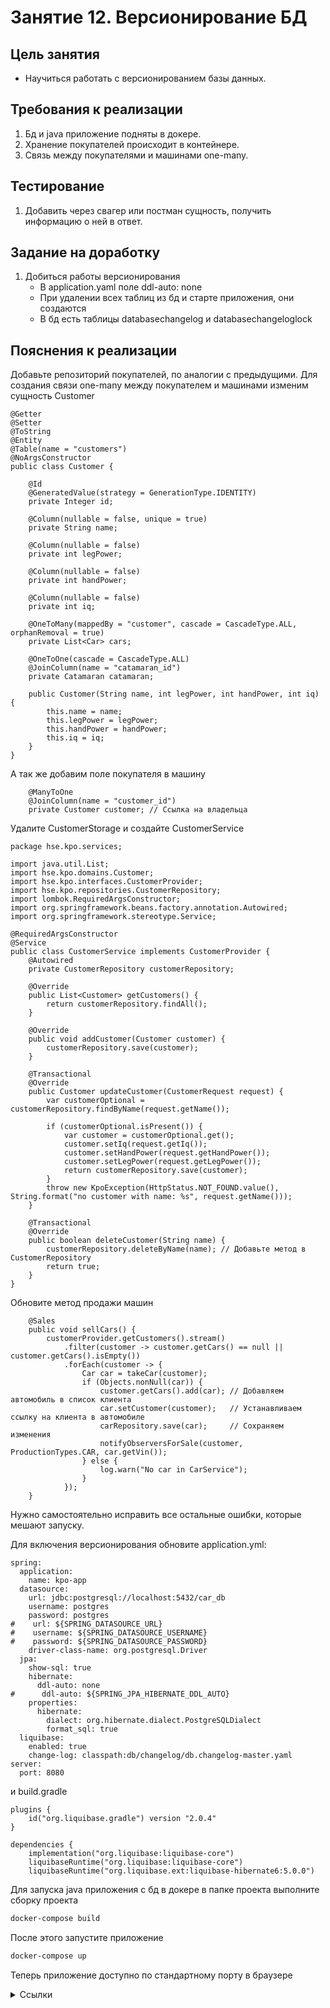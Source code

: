 # Занятие 12. Версионирование БД

## Цель занятия
- Научиться работать с версионированием базы данных.
## Требования к реализации
1. Бд и java приложение подняты в докере.
2. Хранение покупателей происходит в контейнере.
3. Связь между покупателями и машинами one-many.
## Тестирование
1. Добавить через свагер или постман сущность, получить информацию о ней в ответ.
## Задание на доработку
1. Добиться работы версионирования
   - В application.yaml поле ddl-auto: none
   - При удалении всех таблиц из бд и старте приложения, они создаются
   - В бд есть таблицы databasechangelog и databasechangeloglock
## Пояснения к реализации
Добавьте репозиторий покупателей, по аналогии с предыдущими.
Для создания связи one-many между покупателем и машинами изменим сущность Customer
```
@Getter
@Setter
@ToString
@Entity
@Table(name = "customers")
@NoArgsConstructor
public class Customer {

    @Id
    @GeneratedValue(strategy = GenerationType.IDENTITY)
    private Integer id;

    @Column(nullable = false, unique = true)
    private String name;

    @Column(nullable = false)
    private int legPower;

    @Column(nullable = false)
    private int handPower;

    @Column(nullable = false)
    private int iq;

    @OneToMany(mappedBy = "customer", cascade = CascadeType.ALL, orphanRemoval = true)
    private List<Car> cars;

    @OneToOne(cascade = CascadeType.ALL)
    @JoinColumn(name = "catamaran_id")
    private Catamaran catamaran;

    public Customer(String name, int legPower, int handPower, int iq) {
        this.name = name;
        this.legPower = legPower;
        this.handPower = handPower;
        this.iq = iq;
    }
}
```
А так же добавим поле покупателя в машину
```
    @ManyToOne
    @JoinColumn(name = "customer_id")
    private Customer customer; // Ссылка на владельца
```
Удалите CustomerStorage и создайте CustomerService
```
package hse.kpo.services;

import java.util.List;
import hse.kpo.domains.Customer;
import hse.kpo.interfaces.CustomerProvider;
import hse.kpo.repositories.CustomerRepository;
import lombok.RequiredArgsConstructor;
import org.springframework.beans.factory.annotation.Autowired;
import org.springframework.stereotype.Service;

@RequiredArgsConstructor
@Service
public class CustomerService implements CustomerProvider {
    @Autowired
    private CustomerRepository customerRepository;

    @Override
    public List<Customer> getCustomers() {
        return customerRepository.findAll();
    }

    @Override
    public void addCustomer(Customer customer) {
        customerRepository.save(customer);
    }

    @Transactional
    @Override
    public Customer updateCustomer(CustomerRequest request) {
        var customerOptional = customerRepository.findByName(request.getName());

        if (customerOptional.isPresent()) {
            var customer = customerOptional.get();
            customer.setIq(request.getIq());
            customer.setHandPower(request.getHandPower());
            customer.setLegPower(request.getLegPower());
            return customerRepository.save(customer);
        }
        throw new KpoException(HttpStatus.NOT_FOUND.value(), String.format("no customer with name: %s", request.getName()));
    }

    @Transactional
    @Override
    public boolean deleteCustomer(String name) {
        customerRepository.deleteByName(name); // Добавьте метод в CustomerRepository
        return true;
    }
}
```
Обновите метод продажи машин
```
    @Sales
    public void sellCars() {
        customerProvider.getCustomers().stream()
            .filter(customer -> customer.getCars() == null || customer.getCars().isEmpty())
            .forEach(customer -> {
                Car car = takeCar(customer);
                if (Objects.nonNull(car)) {
                    customer.getCars().add(car); // Добавляем автомобиль в список клиента
                    car.setCustomer(customer);   // Устанавливаем ссылку на клиента в автомобиле
                    carRepository.save(car);     // Сохраняем изменения
                    notifyObserversForSale(customer, ProductionTypes.CAR, car.getVin());
                } else {
                    log.warn("No car in CarService");
                }
            });
    }
```
Нужно самостоятельно исправить все остальные ошибки, которые мешают запуску.

Для включения версионирования обновите application.yml:
```
spring:
  application:
    name: kpo-app
  datasource:
    url: jdbc:postgresql://localhost:5432/car_db
    username: postgres
    password: postgres
#    url: ${SPRING_DATASOURCE_URL}
#    username: ${SPRING_DATASOURCE_USERNAME}
#    password: ${SPRING_DATASOURCE_PASSWORD}
    driver-class-name: org.postgresql.Driver
  jpa:
    show-sql: true
    hibernate:
      ddl-auto: none
#      ddl-auto: ${SPRING_JPA_HIBERNATE_DDL_AUTO}
    properties:
      hibernate:
        dialect: org.hibernate.dialect.PostgreSQLDialect
        format_sql: true
  liquibase:
    enabled: true
    change-log: classpath:db/changelog/db.changelog-master.yaml
server:
  port: 8080

```
и build.gradle
```
plugins {
	id("org.liquibase.gradle") version "2.0.4"
}

dependencies {
	implementation("org.liquibase:liquibase-core")
	liquibaseRuntime("org.liquibase:liquibase-core")
	liquibaseRuntime("org.liquibase.ext:liquibase-hibernate6:5.0.0")
```

Для запуска java приложения с бд в докере в папке проекта выполните сборку проекта
```bash
docker-compose build
```
После этого запустите приложение
```bash
docker-compose up
```

Теперь приложение доступно по стандартному порту в браузере
<details> 
<summary>Ссылки</summary>
1. 
</details>